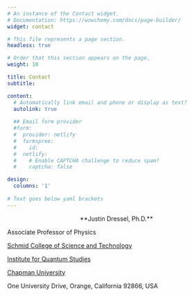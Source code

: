 ```yaml
---
# An instance of the Contact widget.
# Documentation: https://wowchemy.com/docs/page-builder/
widget: contact

# This file represents a page section.
headless: true

# Order that this section appears on the page.
weight: 10

title: Contact
subtitle:

content:
  # Automatically link email and phone or display as text?
  autolink: true
  
  ## Email form provider
  #form:
  #  provider: netlify
  #  formspree:
  #    id:
  #  netlify:
  #    # Enable CAPTCHA challenge to reduce spam?
  #    captcha: false

design:
  columns: '1'
  
# Text goes below yaml brackets
---
```


<p style="text-align: center">
**Justin Dressel, Ph.D.**
  
Associate Professor of Physics
  
[Schmid College of Science and Technology](http://www.chapman.edu/scst)
  
[Institute for Quantum Studies](http://quantum.chapman.edu/)
  
[Chapman University](http://www.chapman.edu)
  
One University Drive, Orange, California 92866, USA
</p>

